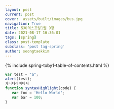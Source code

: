 ```yaml
---
layout: post
current: post
cover:  assets/built/images/bus.jpg
navigation: True
title: 토비의스프링1권 9장
date: 2021-08-17 16:36:01   
tags: [spring]
class: post-template
subclass: 'post tag-spring'
author: seongtaekkim
---
```

{% include spring-toby1-table-of-contents.html %}


~~~ javascript
var test = "a";
alert(test);
가나다라마바사
function syntaxHighlight(code) {
   var foo = 'Hello World';
   var bar = 100;
}
~~~





